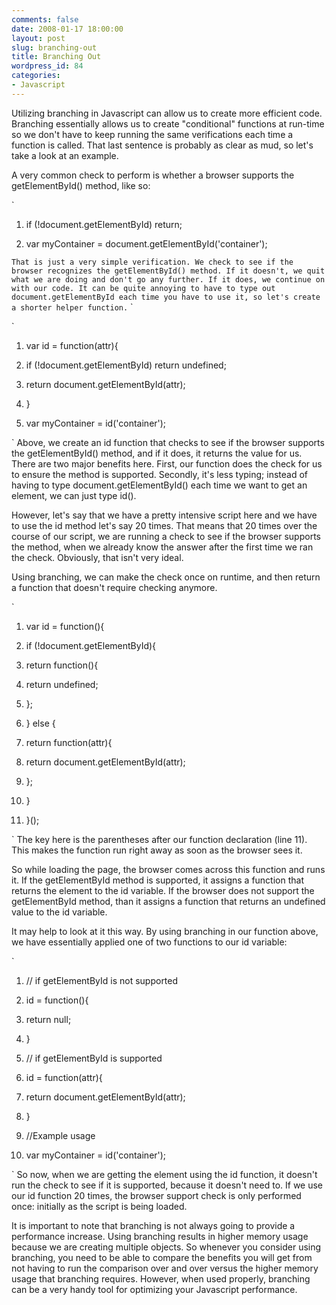 ```yaml
---
comments: false
date: 2008-01-17 18:00:00
layout: post
slug: branching-out
title: Branching Out
wordpress_id: 84
categories:
- Javascript
---
```


Utilizing branching in Javascript can allow us to create more efficient code. Branching essentially allows us to create "conditional" functions at run-time so we don't have to keep running the same verifications each time a function is called. That last sentence is probably as clear as mud, so let's take a look at an example.

A very common check to perform is whether a browser supports the getElementById() method, like so:
`
`

`



	
  1. if (!document.getElementById) return;

	
  2. var myContainer = document.getElementById('container');


`
That is just a very simple verification. We check to see if the browser recognizes the getElementById() method. If it doesn't, we quit what we are doing and don't go any further. If it does, we continue on with our code. It can be quite annoying to have to type out document.getElementById each time you have to use it, so let's create a shorter helper function.
`
`

`



	
  1. var id = function(attr){

	
  2. if (!document.getElementById) return undefined;

	
  3. return document.getElementById(attr);

	
  4. }

	
  5. var myContainer = id('container');


`
Above, we create an id function that checks to see if the browser supports the getElementById() method, and if it does, it returns the value for us. There are two major benefits here. First, our function does the check for us to ensure the method is supported. Secondly, it's less typing; instead of having to type document.getElementById() each time we want to get an element, we can just type id().

However, let's say that we have a pretty intensive script here and we have to use the id method let's say 20 times. That means that 20 times over the course of our script, we are running a check to see if the browser supports the method, when we already know the answer after the first time we ran the check. Obviously, that isn't very ideal.

Using branching, we can make the check once on runtime, and then return a function that doesn't require checking anymore.
`
`

`



	
  1. var id = function(){

	
  2. if (!document.getElementById){

	
  3. return function(){

	
  4. return undefined;

	
  5. };

	
  6. } else {

	
  7. return function(attr){

	
  8. return document.getElementById(attr);

	
  9. };

	
  10. }

	
  11. }();


`
The key here is the parentheses after our function declaration (line 11). This makes the function run right away as soon as the browser sees it.

So while loading the page, the browser comes across this function and runs it. If the getElementById method is supported, it assigns a function that returns the element to the id variable. If the browser does not support the getElementById method, than it assigns a function that returns an undefined value to the id variable.

It may help to look at it this way. By using branching in our function above, we have essentially applied one of two functions to our id variable:
`
`

`



	
  1. // if getElementById is not supported

	
  2. id = function(){

	
  3. return null;

	
  4. }

	
  5. // if getElementById is supported

	
  6. id = function(attr){

	
  7. return document.getElementById(attr);

	
  8. }

	
  9. //Example usage

	
  10. var myContainer = id('container');


`
So now, when we are getting the element using the id function, it doesn't run the check to see if it is supported, because it doesn't need to. If we use our id function 20 times, the browser support check is only performed once: initially as the script is being loaded.

It is important to note that branching is not always going to provide a performance increase. Using branching results in higher memory usage because we are creating multiple objects. So whenever you consider using branching, you need to be able to compare the benefits you will get from not having to run the comparison over and over versus the higher memory usage that branching requires. However, when used properly, branching can be a very handy tool for optimizing your Javascript performance.
